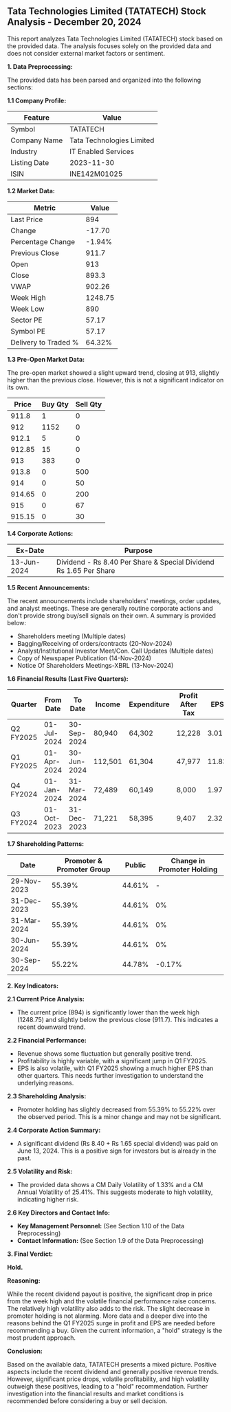 ## Tata Technologies Limited (TATATECH) Stock Analysis - December 20, 2024

This report analyzes Tata Technologies Limited (TATATECH) stock based on the provided data.  The analysis focuses solely on the provided data and does not consider external market factors or sentiment.

**1. Data Preprocessing:**

The provided data has been parsed and organized into the following sections:

**1.1 Company Profile:**

| Feature             | Value                     |
|----------------------|--------------------------|
| Symbol               | TATATECH                  |
| Company Name         | Tata Technologies Limited |
| Industry             | IT Enabled Services       |
| Listing Date         | 2023-11-30                |
| ISIN                  | INE142M01025              |


**1.2 Market Data:**

| Metric                | Value     |
|------------------------|------------|
| Last Price             | 894        |
| Change                 | -17.70     |
| Percentage Change      | -1.94%     |
| Previous Close         | 911.7      |
| Open                   | 913        |
| Close                  | 893.3      |
| VWAP                  | 902.26     |
| Week High              | 1248.75    |
| Week Low               | 890        |
| Sector PE              | 57.17      |
| Symbol PE              | 57.17      |
| Delivery to Traded %  | 64.32%     |


**1.3 Pre-Open Market Data:**

The pre-open market showed a slight upward trend, closing at 913, slightly higher than the previous close.  However, this is not a significant indicator on its own.

| Price | Buy Qty | Sell Qty |
|---|---|---|
| 911.8 | 1 | 0 |
| 912 | 1152 | 0 |
| 912.1 | 5 | 0 |
| 912.85 | 15 | 0 |
| 913 | 383 | 0 |
| 913.8 | 0 | 500 |
| 914 | 0 | 50 |
| 914.65 | 0 | 200 |
| 915 | 0 | 67 |
| 915.15 | 0 | 30 |


**1.4 Corporate Actions:**

| Ex-Date     | Purpose                                      |
|-------------|----------------------------------------------|
| 13-Jun-2024 | Dividend - Rs 8.40 Per Share & Special Dividend Rs 1.65 Per Share |


**1.5 Recent Announcements:**

The recent announcements include shareholders' meetings, order updates, and analyst meetings.  These are generally routine corporate actions and don't provide strong buy/sell signals on their own.  A summary is provided below:

* Shareholders meeting (Multiple dates)
* Bagging/Receiving of orders/contracts (20-Nov-2024)
* Analyst/Institutional Investor Meet/Con. Call Updates (Multiple dates)
* Copy of Newspaper Publication (14-Nov-2024)
* Notice Of Shareholders Meetings-XBRL (13-Nov-2024)


**1.6 Financial Results (Last Five Quarters):**

| Quarter      | From Date    | To Date      | Income     | Expenditure | Profit After Tax | EPS     |
|--------------|--------------|--------------|-------------|--------------|-------------------|---------|
| Q2 FY2025    | 01-Jul-2024  | 30-Sep-2024  | 80,940      | 64,302       | 12,228           | 3.01    |
| Q1 FY2025    | 01-Apr-2024  | 30-Jun-2024  | 112,501     | 61,304       | 47,977           | 11.83   |
| Q4 FY2024    | 01-Jan-2024  | 31-Mar-2024  | 72,489      | 60,149       | 8,000            | 1.97    |
| Q3 FY2024    | 01-Oct-2023  | 31-Dec-2023  | 71,221      | 58,395       | 9,407            | 2.32    |


**1.7 Shareholding Patterns:**

| Date         | Promoter & Promoter Group | Public | Change in Promoter Holding |
|--------------|--------------------------|--------|---------------------------|
| 29-Nov-2023  | 55.39%                     | 44.61% | -                           |
| 31-Dec-2023  | 55.39%                     | 44.61% | 0%                          |
| 31-Mar-2024  | 55.39%                     | 44.61% | 0%                          |
| 30-Jun-2024  | 55.39%                     | 44.61% | 0%                          |
| 30-Sep-2024  | 55.22%                     | 44.78% | -0.17%                       |


**2. Key Indicators:**

**2.1 Current Price Analysis:**

* The current price (894) is significantly lower than the week high (1248.75) and slightly below the previous close (911.7).  This indicates a recent downward trend.

**2.2 Financial Performance:**

* Revenue shows some fluctuation but generally positive trend.
* Profitability is highly variable, with a significant jump in Q1 FY2025.
* EPS is also volatile, with Q1 FY2025 showing a much higher EPS than other quarters.  This needs further investigation to understand the underlying reasons.

**2.3 Shareholding Analysis:**

* Promoter holding has slightly decreased from 55.39% to 55.22% over the observed period. This is a minor change and may not be significant.

**2.4 Corporate Action Summary:**

* A significant dividend (Rs 8.40 + Rs 1.65 special dividend) was paid on June 13, 2024. This is a positive sign for investors but is already in the past.

**2.5 Volatility and Risk:**

* The provided data shows a CM Daily Volatility of 1.33% and a CM Annual Volatility of 25.41%.  This suggests moderate to high volatility, indicating higher risk.

**2.6 Key Directors and Contact Info:**

* **Key Management Personnel:**  (See Section 1.10 of the Data Preprocessing)
* **Contact Information:** (See Section 1.9 of the Data Preprocessing)


**3. Final Verdict:**

**Hold.**

**Reasoning:**

While the recent dividend payout is positive, the significant drop in price from the week high and the volatile financial performance raise concerns. The relatively high volatility also adds to the risk.  The slight decrease in promoter holding is not alarming.  More data and a deeper dive into the reasons behind the Q1 FY2025 surge in profit and EPS are needed before recommending a buy.  Given the current information, a "hold" strategy is the most prudent approach.

**Conclusion:**

Based on the available data, TATATECH presents a mixed picture.  Positive aspects include the recent dividend and generally positive revenue trends. However, significant price drops, volatile profitability, and high volatility outweigh these positives, leading to a "hold" recommendation.  Further investigation into the financial results and market conditions is recommended before considering a buy or sell decision.
